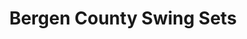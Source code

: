 ---
title: "Bergen County Swing Sets"
url: /upper-saddle-river/bergen-county-swing-sets/
shop: Möbel
---